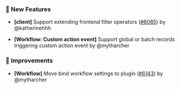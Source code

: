 ### 🎉 New Features

- **[client]** Support extending frontend filter operators ([#6085](https://github.com/nocobase/nocobase/pull/6085)) by @katherinehhh

- **[Workflow: Custom action event]** Support global or batch records triggering custom action event by @mytharcher

### 🚀 Improvements

- **[Workflow]** Move bind workflow settings to plugin ([#6143](https://github.com/nocobase/nocobase/pull/6143)) by @mytharcher

